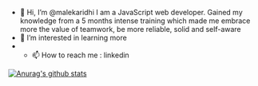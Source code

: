 - 👋 Hi, I’m @malekaridhi I am a JavaScript web developer. Gained my knowledge from a 5 months intense training which made me embrace more the value of teamwork,
   be more reliable, solid and self-aware
- 👀 I’m interested in learning more 
- - 📫 How to reach me : linkedin 

[![Anurag's github stats](https://github-readme-stats.vercel.app/api?username=malekaridhi)](https://github.com/anuraghazra/github-readme-stats)
